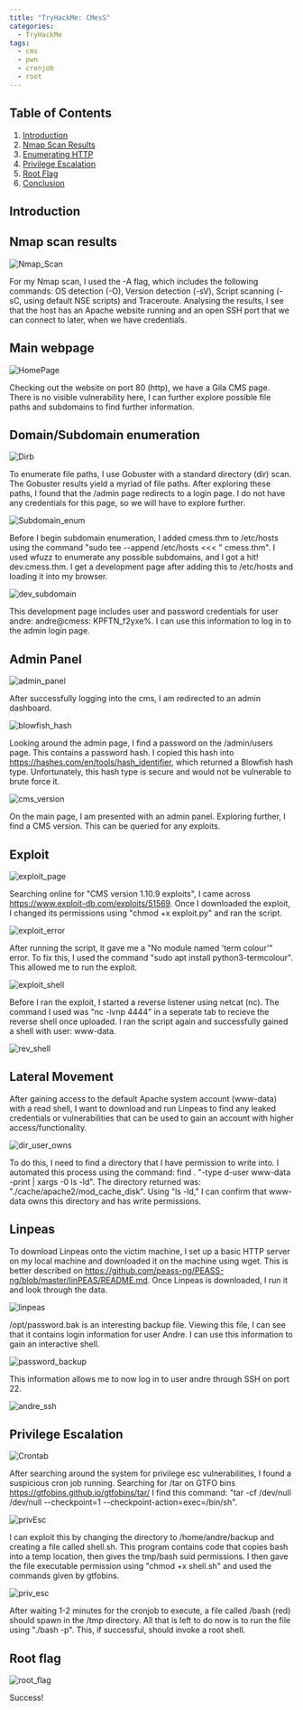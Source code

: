 ```yaml
---
title: "TryHackMe: CMesS"
categories:
  - TryHackMe
tags:
  - cms
  - pwn
  - cronjob
  - root
---
```

## Table of Contents

1. [Introduction](#introduction)
2. [Nmap Scan Results](#Nmap_Scan_Results)
3. [Enumerating HTTP](#Enumerating_HTTP)
6. [Privilege Escalation](#Privilege_Escalation)
7. [Root Flag](#Root_Flag)
9. [Conclusion](#Conclusion)

## Introduction

##  Nmap scan results
![Nmap_Scan](https://github.com/user-attachments/assets/f1e6287b-61a8-49c4-b385-8a1777c7a5a4)

For my Nmap scan, I used the -A flag, which includes the following commands: OS detection (-O), Version detection (-sV), Script scanning (-sC, using default NSE scripts) and Traceroute. Analysing the results, I see that the host has an Apache website running and an open SSH port that we can connect to later, when we have credentials. 

## Main webpage
![HomePage](https://github.com/user-attachments/assets/599b115e-c83c-46e6-ba64-7841f042cb23)

Checking out the website on port 80 (http), we have a Gila CMS page. There is no visible vulnerability here, I can further explore possible file paths and subdomains to find further information. 

## Domain/Subdomain enumeration
![Dirb](https://github.com/user-attachments/assets/f8f67bb0-b3fd-45f4-ad43-775b4779868a)

To enumerate file paths, I use Gobuster with a standard directory (dir) scan. The Gobuster results yield a myriad of file paths. After exploring these paths, I found that the /admin page redirects to a login page. I do not have any credentials for this page, so we will have to explore further.

![Subdomain_enum](https://github.com/user-attachments/assets/61596da1-c957-47ce-af84-63839be2b515)

Before I begin subdomain enumeration, I added cmess.thm to /etc/hosts using the command "sudo tee --append /etc/hosts <<< "<IP> cmess.thm". I used wfuzz to enumerate any possible subdomains, and I got a hit! dev.cmess.thm. I get a development page after adding this to /etc/hosts and loading it into my browser.

![dev_subdomain](https://github.com/user-attachments/assets/1ff58949-5329-4469-809a-536f40294cca)

This development page includes user and password credentials for user andre: andre@cmess: KPFTN_f2yxe%. I can use this information to log in to the admin login page.

## Admin Panel
![admin_panel](https://github.com/user-attachments/assets/ffe8492f-0e56-4e57-bb74-37f9db5fcacd)

After successfully logging into the cms, I am redirected to an admin dashboard.

![blowfish_hash](https://github.com/user-attachments/assets/6a13ee30-f684-4ca9-9241-6147b08f3afd)

Looking around the admin page, I find a password on the /admin/users page. This contains a password hash. I copied this hash into https://hashes.com/en/tools/hash_identifier, which returned a Blowfish hash type. Unfortunately, this hash type is secure and would not be vulnerable to brute force it.

![cms_version](https://github.com/user-attachments/assets/77b864e4-4a85-47b0-99c4-928785739b40)

On the main page, I am presented with an admin panel. Exploring further, I find a CMS version. This can be queried for any exploits.

## Exploit
![exploit_page](https://github.com/user-attachments/assets/b42bafc5-fdb6-402f-9941-13dc83d0b95d)

Searching online for "CMS version 1.10.9 exploits", I came across https://www.exploit-db.com/exploits/51569. Once I downloaded the exploit, I changed its permissions using "chmod +x exploit.py" and ran the script.

![exploit_error](https://github.com/user-attachments/assets/a860e263-5c92-4142-9178-e575837724ef)

After running the script, it gave me a "No module named 'term colour'" error. To fix this, I used the command "sudo apt install python3-termcolour". This allowed me to run the exploit.

![exploit_shell](https://github.com/user-attachments/assets/bb9c71d8-4020-464a-ab31-6f92b40f09c9)

Before I ran the exploit, I started a reverse listener using netcat (nc). The command I used was "nc -lvnp 4444" in a seperate tab to recieve the reverse shell once uploaded. I ran the script again and successfully gained a shell with user: www-data.

![rev_shell](https://github.com/user-attachments/assets/aee0260e-88e4-4a64-a0e7-fae0062fbbbf)

## Lateral Movement
After gaining access to the default Apache system account (www-data) with a read shell, I want to download and run Linpeas to find any leaked credentials or vulnerabilities that can be used to gain an account with higher access/functionality.  

![dir_user_owns](https://github.com/user-attachments/assets/029cc120-78a1-42e1-b9b9-2d8e7ca87385)

To do this, I need to find a directory that I have permission to write into. I automated this process using the command: find . "-type d-user www-data -print | xargs -0 ls -ld". The directory returned was: "./cache/apache2/mod_cache_disk". Using "ls -ld," I can confirm that www-data owns this directory and has write permissions.

## Linpeas
To download Linpeas onto the victim machine, I set up a basic HTTP server on my local machine and downloaded it on the machine using wget. This is better described on https://github.com/peass-ng/PEASS-ng/blob/master/linPEAS/README.md. Once Linpeas is downloaded, I run it and look through the data.

![linpeas](https://github.com/user-attachments/assets/8526378c-4f50-45ca-bf35-4ddbd9864ba7)

/opt/password.bak is an interesting backup file. Viewing this file, I can see that it contains login information for user Andre. I can use this information to gain an interactive shell.

![password_backup](https://github.com/user-attachments/assets/6b7f2d60-51f7-419e-9b3a-320408b76581)

This information allows me to now log in to user andre through SSH on port 22.

![andre_ssh](https://github.com/user-attachments/assets/2336eda4-a503-4c2f-88a0-fde0d56971fe)

## Privilege Escalation 
![Crontab](https://github.com/user-attachments/assets/5d456807-62cc-4f66-8d7b-86d39590f0ea)

After searching around the system for privilege esc vulnerabilities, I found a suspicious cron job running. Searching for /tar on GTFO bins https://gtfobins.github.io/gtfobins/tar/ I find this command: "tar -cf /dev/null /dev/null --checkpoint=1 --checkpoint-action=exec=/bin/sh".

![privEsc](https://github.com/user-attachments/assets/8c959b48-6341-4b99-aecb-894075369122)

I can exploit this by changing the directory to /home/andre/backup and creating a file called shell.sh. This program contains code that copies bash into a temp location, then gives the tmp/bash suid permissions. I then gave the file executable permission using "chmod +x shell.sh" and used the commands given by gtfobins.

![priv_esc](https://github.com/user-attachments/assets/fb6a58d4-cf19-4f74-bdd2-a6429dd7544c)

After waiting 1-2 minutes for the cronjob to execute, a file called /bash (red) should spawn in the /tmp directory. All that is left to do now is to run the file using "./bash -p". This, if successful, should invoke a root shell.

## Root flag
![root_flag](https://github.com/user-attachments/assets/d705dc8e-0e82-481a-8330-f3dcb0697307)

Success!
